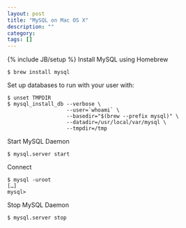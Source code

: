 ```yaml
---
layout: post
title: "MySQL on Mac OS X"
description: ""
category: 
tags: []
---
```

{% include JB/setup %}
Install MySQL using Homebrew

	$ brew install mysql
	
Set up databases to run with your user with:

    $ unset TMPDIR
    $ mysql_install_db --verbose \
                       --user=`whoami` \
                       --basedir="$(brew --prefix mysql)" \ 
                       --datadir=/usr/local/var/mysql \
                       --tmpdir=/tmp
    
Start MySQL Daemon

	$ mysql.server start
	
Connect

	$ mysql -uroot
	[…]	
	mysql> 		
	
Stop MySQL Daemon

	$ mysql.server stop

